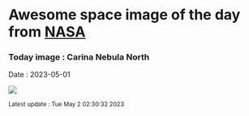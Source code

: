 
# Awesome space image of the day from [NASA](https://api.nasa.gov/)

### Today image : Carina Nebula North
Date : 2023-05-01

![](https://apod.nasa.gov/apod/image/2305/CarNorth_Taylor_960.jpg)

<small>Latest update : Tue May  2 02:30:32 2023</small>
        